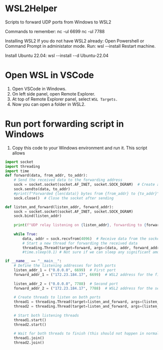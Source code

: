 # WSL2Helper

Scripts to forward UDP ports from Windows to WSL2

Commands to remember:
nc -ul 6699
nc -ul 7788

Installing WSL2
If you do not have WSL2 already:
Open Powershell or Command Prompt in administator mode.
Run: wsl --install
Restart machine.

Install Ubuntu 22.04:
wsl --install --d Ubuntu-22.04

# Open WSL in VSCode
1. Open VSCode in Windows.
2. On left side panel, open Remote Explorer.
3. At top of Remote Explorer panel, select `WSL Targets.`
4. Now you can open a folder in WSL2.

# Run port forwarding script in Windows
1. Copy this code to your Windows environment and run it.
This script allows 
```Python
import socket
import threading
import time
def forward(data, from_addr, to_addr):
    # Send the received data to the forwarding address
    sock = socket.socket(socket.AF_INET, socket.SOCK_DGRAM)  # Create a new socket for sending
    sock.sendto(data, to_addr)
    #print(f"Forwarded {len(data)} bytes from {from_addr} to {to_addr}")
    sock.close()  # Close the socket after sending

def listen_and_forward(listen_addr, forward_addr):
    sock = socket.socket(socket.AF_INET, socket.SOCK_DGRAM)
    sock.bind(listen_addr)
    
    print(f"UDP relay listening on {listen_addr}, forwarding to {forward_addr}")
    
    while True:
        data, addr = sock.recvfrom(4096)  # Receive data from the socket
        # Start a new thread for forwarding the received data
        threading.Thread(target=forward, args=(data, addr, forward_addr)).start()
        #time.sleep(0.1) # Not sure if we can sleep any significant amount of time 

if __name__ == "__main__":
    # Define the listening addresses for both ports
    listen_addr_1 = ("0.0.0.0", 6699)  # First port
    forward_addr_1 = ("172.23.184.17", 6699)  # WSL2 address for the first port
    
    listen_addr_2 = ("0.0.0.0", 7788)  # Second port
    forward_addr_2 = ("172.23.184.17", 7788)  # WSL2 address for the second port
    
    # Create threads to listen on both ports
    thread1 = threading.Thread(target=listen_and_forward, args=(listen_addr_1, forward_addr_1))
    thread2 = threading.Thread(target=listen_and_forward, args=(listen_addr_2, forward_addr_2))
    
    # Start both listening threads
    thread1.start()
    thread2.start()
    
    # Wait for both threads to finish (this should not happen in normal operation)
    thread1.join()
    thread2.join()
```
